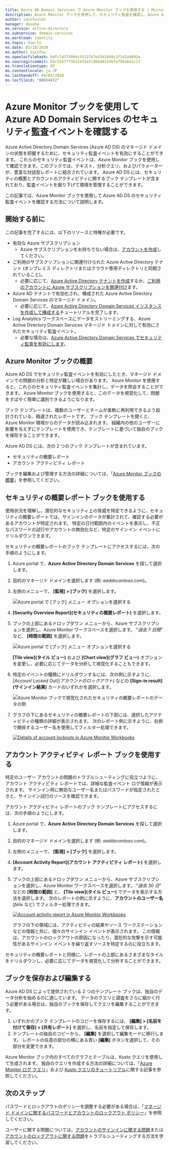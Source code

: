 ```yaml
---
title: Azure AD Domain Services で Azure Monitor ブックを使用する | Microsoft Docs
description: Azure Monitor ブックを使用して、セキュリティ監査を確認し、Azure Active Directory Domain Services のマネージド ドメインの問題を把握する方法について説明します。
author: iainfoulds
manager: daveba
ms.service: active-directory
ms.subservice: domain-services
ms.workload: identity
ms.topic: how-to
ms.date: 03/18/2020
ms.author: iainfou
ms.openlocfilehash: bdfc7d37d99dc5511f47e33d1848c3f142a9693e
ms.sourcegitcommit: 62c5557ff3b2247dafc8bb482256fef58ab41c17
ms.translationtype: HT
ms.contentlocale: ja-JP
ms.lasthandoff: 04/03/2020
ms.locfileid: "80654472"
---
```

# <a name="review-security-audit-events-in-azure-ad-domain-services-using-azure-monitor-workbooks"></a>Azure Monitor ブックを使用して Azure AD Domain Services のセキュリティ監査イベントを確認する

Azure Active Directory Domain Services (Azure AD DS) のマネージド ドメインの状態を把握するために、セキュリティ監査イベントを有効にすることができます。 これらのセキュリティ監査イベントは、Azure Monitor ブックを使用して確認できます。このブックでは、テキスト、分析クエリ、およびパラメーターが、豊富な対話型レポートに結合されています。 Azure AD DS には、セキュリティの概要とアカウントのアクティビティに関するブック テンプレートが含まれており、監査イベントを掘り下げて環境を管理することができます。

この記事では、Azure Monitor ブックを使用して Azure AD DS のセキュリティ監査イベントを確認する方法について説明します。

## <a name="before-you-begin"></a>開始する前に

この記事を完了するには、以下のリソースと特権が必要です。

* 有効な Azure サブスクリプション
    * Azure サブスクリプションをお持ちでない場合は、[アカウントを作成](https://azure.microsoft.com/free/?WT.mc_id=A261C142F)してください。
* ご利用のサブスクリプションに関連付けられた Azure Active Directory テナント (オンプレミス ディレクトリまたはクラウド専用ディレクトリと同期されていること)。
    * 必要に応じて、[Azure Active Directory テナントを作成][create-azure-ad-tenant]するか、[ご利用のアカウントに Azure サブスクリプションを関連付け][associate-azure-ad-tenant]ます。
* Azure AD テナントで有効化され、構成された Azure Active Directory Domain Services のマネージド ドメイン。
    * 必要に応じて、[Azure Active Directory Domain Services インスタンスを作成して構成する][create-azure-ad-ds-instance]チュートリアルを完了します。
* Log Analytics ワークスペースにデータをストリーミングする、Azure Active Directory Domain Services マネージド ドメインに対して有効にされたセキュリティ監査イベント。
    * 必要な場合は、[Azure Active Directory Domain Services でセキュリティ監査を有効にします][enable-security-audits]。

## <a name="azure-monitor-workbooks-overview"></a>Azure Monitor ブックの概要

Azure AD DS でセキュリティ監査イベントを有効にしたとき、マネージド ドメインでの問題の分析と特定が難しい場合があります。 Azure Monitor を使用すると、これらのセキュリティ監査イベントを集計し、データを照会することができます。 Azure Monitor ブックを使用すると、このデータを視覚化して、問題をすばやく簡単に識別できるようになります。

ブック テンプレートは、複数のユーザーとチームが柔軟に再利用できるよう設計されている、精選されたレポートです。 ブック テンプレートを開くと、Azure Monitor 環境からのデータが読み込まれます。 組織内の他のユーザーに影響を与えずにテンプレートを使用でき、テンプレートに基づいて独自のブックを保存することができます。

Azure AD DS には、次の 2 つのブック テンプレートが含まれています。

* セキュリティの概要レポート
* アカウント アクティビティ レポート

ブックを編集および管理する方法の詳細については、「[Azure Monitor ブックの概要](../azure-monitor/platform/workbooks-overview.md)」を参照してください。

## <a name="use-the-security-overview-report-workbook"></a>セキュリティの概要レポート ブックを使用する

使用状況を理解し、潜在的なセキュリティ上の脅威を特定できるように、セキュリティの概要レポートでは、サインインのデータが集計されて、確認する必要があるアカウントが特定されます。 特定の日付範囲内のイベントを表示し、不正なパスワードの試行やアカウントの無効化など、特定のサインイン イベントにドリルダウンできます。

セキュリティの概要レポートのブック テンプレートにアクセスするには、次の手順のようにします。

1. Azure portal で、**Azure Active Directory Domain Services** を探して選択します。
1. 目的のマネージド ドメインを選択します (例: *aaddscontoso.com*)。
1. 左側のメニューで、 **[監視] > [ブック]** を選択します。

    ![Azure portal で [ブック] メニュー オプションを選択する](./media/use-azure-monitor-workbooks/select-workbooks-in-azure-portal.png)

1. **[Security Overview Report]\(セキュリティの概要レポート\)** を選択します。
1. ブックの上部にあるドロップダウン メニューから、Azure サブスクリプションを選択し、Azure Monitor ワークスペースを選択します。 "*過去 7 日間*" など、 **[時間の範囲]** を選択します。

    ![Azure portal で [ブック] メニュー オプションを選択する](./media/use-azure-monitor-workbooks/select-query-filters.png)

    **[Tile view]\(タイル ビュー\)** および **[Chart view]\(グラフ ビュー\)** オプションを変更し、必要に応じてデータを分析して視覚化することもできます。

1. 特定のイベントの種類にドリルダウンするには、次の例に示すように、 *[Account Locked Out]\(アカウントのロックアウト\)* などの **[Sign-in result]\(サインイン結果\)** カードのいずれかを選択します。

    ![Azure Monitor ブックで視覚化されたセキュリティの概要レポートのデータの例](./media/use-azure-monitor-workbooks/example-security-overview-report.png)

1. グラフの下にあるセキュリティの概要レポートの下部には、選択したアクティビティの種類の詳細が表示されます。 次のレポート例に示すように、右側で関係するユーザー名を使用してフィルター処理できます。

    [![](./media/use-azure-monitor-workbooks/account-lockout-details-cropped.png "Details of account lockouts in Azure Monitor Workbooks")](./media/use-azure-monitor-workbooks/account-lockout-details.png#lightbox)

## <a name="use-the-account-activity-report-workbook"></a>アカウント アクティビティ レポート ブックを使用する

特定のユーザー アカウントの問題のトラブルシューティングに役立つように、アカウント アクティビティ レポートでは、詳細な監査イベント ログ情報が表示されます。 サインイン時に無効なユーザー名またはパスワードが指定されたときと、サインイン試行のソースを確認できます。

アカウント アクティビティ レポートのブック テンプレートにアクセスするには、次の手順のようにします。

1. Azure portal で、**Azure Active Directory Domain Services** を探して選択します。
1. 目的のマネージド ドメインを選択します (例: *aaddscontoso.com*)。
1. 左側のメニューで、 **[監視] > [ブック]** を選択します。
1. **[Account Activity Report]\(アカウント アクティビティ レポート\)** を選択します。
1. ブックの上部にあるドロップダウン メニューから、Azure サブスクリプションを選択し、Azure Monitor ワークスペースを選択します。 "*過去 30 日*" などの **[時間の範囲]** と、 **[Tile view]\(タイル ビュー\)** でデータを表示する方法を選択します。 次のレポートの例に示すように、**アカウントのユーザー名** (*felix* など) でフィルター処理できます。

    [![](./media/use-azure-monitor-workbooks/account-activity-report-cropped.png "Account activity report in Azure Monitor Workbooks")](./media/use-azure-monitor-workbooks/account-activity-report.png#lightbox)

    グラフの下の領域には、アクティビティの結果やソース ワークステーションなどの情報と共に、個々のサインイン イベントが表示されます。 この情報は、アカウントのロックアウトの原因になったり、潜在的な攻撃を示す可能性があるサインイン イベントを繰り返すソースを特定するのに役立ちます。

セキュリティの概要レポートと同様に、レポートの上部にあるさまざまなタイルをドリルダウンし、必要に応じてデータを視覚化して分析することができます。

## <a name="save-and-edit-workbooks"></a>ブックを保存および編集する

Azure AD DS によって提供されている 2 つのテンプレート ブックは、独自のデータ分析を始めるのに適しています。 データのクエリと調査をさらに細かく行う必要がある場合は、独自のブックを保存してクエリを編集することができます。

1. いずれかのブック テンプレートのコピーを保存するには、 **[編集] > [名前を付けて保存] > [共有レポート]** を選択し、名前を指定して保存します。
1. テンプレートの独自のコピーから、 **[編集]** を選択して編集モードに移行します。 レポートの任意の部分の横にある青い **[編集]** ボタンを選択して、その部分を変更できます。

Azure Monitor ブック内のすべてのグラフとテーブルは、Kusto クエリを使用して生成されます。 独自のクエリを作成する方法の詳細については、「[Azure Monitor ログ クエリ][azure-monitor-queries]」および [Kusto クエリのチュートリアル][kusto-queries]に関する記事を参照してください。

## <a name="next-steps"></a>次のステップ

パスワードとロックアウトのポリシーを調整する必要がある場合は、「[マネージド ドメインに関するパスワードとアカウントのロックアウト ポリシー][password-policy]」を参照してください。

ユーザーに関する問題については、[アカウントのサインインに関する問題][troubleshoot-sign-in]または[アカウントのロックアウトに関する問題][troubleshoot-account-lockout]をトラブルシューティングする方法を学習してください。

<!-- INTERNAL LINKS -->
[create-azure-ad-tenant]: ../active-directory/fundamentals/sign-up-organization.md
[associate-azure-ad-tenant]: ../active-directory/fundamentals/active-directory-how-subscriptions-associated-directory.md
[create-azure-ad-ds-instance]: tutorial-create-instance.md
[enable-security-audits]: security-audit-events.md
[password-policy]: password-policy.md
[troubleshoot-sign-in]: troubleshoot-sign-in.md
[troubleshoot-account-lockout]: troubleshoot-account-lockout.md
[azure-monitor-queries]: ../azure-monitor/log-query/query-language.md
[kusto-queries]: https://docs.microsoft.com/azure/kusto/query/tutorial?pivots=azuredataexplorer
